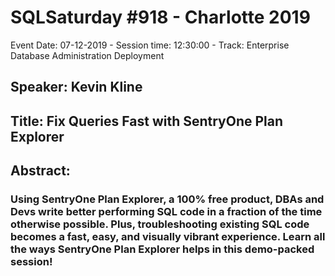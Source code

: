 # SQLSaturday #918 - Charlotte 2019
Event Date: 07-12-2019 - Session time: 12:30:00 - Track: Enterprise Database Administration  Deployment
## Speaker: Kevin Kline
## Title: Fix Queries Fast with SentryOne Plan Explorer
## Abstract:
### Using SentryOne Plan Explorer, a 100% free product, DBAs and Devs write better performing SQL code in a fraction of the time otherwise possible. Plus, troubleshooting existing SQL code becomes a fast, easy, and visually vibrant experience. Learn all the ways SentryOne Plan Explorer helps in this demo-packed session!
